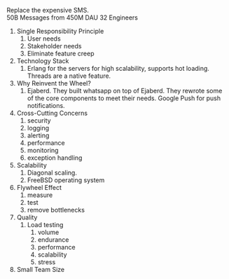 Replace the expensive SMS.  
50B Messages from 450M DAU
32 Engineers

1. Single Responsibility Principle
	1. User needs
	2. Stakeholder needs
	3. Eliminate feature creep
2. Technology Stack
	1. Erlang for the servers for high scalability, supports hot loading.  Threads are a native feature.  
3. Why Reinvent the Wheel?  
	1. Ejaberd.  They built whatsapp on top of Ejaberd.  They rewrote some of the core components to meet their needs.  Google Push for push notifications.  
4. Cross-Cutting Concerns
	1. security
	2. logging
	3. alerting
	4. performance
	5. monitoring
	6. exception handling
5. Scalability
	1. Diagonal scaling.  
	2. FreeBSD operating system
6. Flywheel Effect
	1. measure
	2. test
	3. remove bottlenecks
7. Quality
	1. Load testing
		1. volume
		2. endurance
		3. performance
		4. scalability
		5. stress
8. Small Team Size
